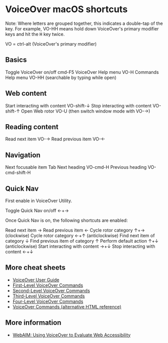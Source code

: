 # VoiceOver macOS shortcuts

Note: Where letters are grouped together, this indicates a double-tap of the key. For example, VO-HH means hold down VoiceOver's primary modifier keys and hit the <kbd>H</kbd> key twice.

VO = ctrl-alt (VoiceOver's primary modifier)


## Basics

Toggle VoiceOver on/off   cmd-F5
VoiceOver Help menu				VO-H
Commands Help menu 				VO-HH (searchable by typing while open)


## Web content

Start interacting with content	VO-shift-↓
Stop interacting with content		VO-shift-↑
Open Web rotor                  VO-U (then switch window mode with VO-→)


## Reading content

Read next item				VO-→
Read previous item		VO-←


## Navigation

Next focusable item		Tab
Next heading					VO-cmd-H
Previous heading			VO-cmd-shift-H


## Quick Nav

First enable in VoiceOver Utility.

Toggle Quick Nav on/off       ←+→

Once Quick Nav is on, the following shortcuts are enabled:

Read next item                  →
Read previous item              ←
Cycle rotor category            ↑+→ (clockwise)
Cycle rotor category            ←+↑ (anticlockwise)
Find next item of category      ↓
Find previous item of category  ↑
Perform default action          ↑+↓ (anticlockwise)
Start interacting with content	→+↓
Stop interacting with content		←+↓


## More cheat sheets
- [VoiceOver User Guide](https://help.apple.com/voiceover/mac/10.15/)
- [First-Level VoiceOver Commands](https://help.apple.com/voiceover/vo/en/VOKeysColor_1.html)
- [Second-Level VoiceOver Commands](https://help.apple.com/voiceover/vo/en/VOKeysColor_2.html)
- [Third-Level VoiceOver Commands](https://help.apple.com/voiceover/vo/en/VOKeysColor_3.html)
- [Four-Level VoiceOver Commands](https://help.apple.com/voiceover/vo/en/VOKeysColor_4.html)
- [VoiceOver Commands (alternative HTML reference)](https://lab.dotjay.com/notes/voiceover-commands/)


## More information
- [WebAIM: Using VoiceOver to Evaluate Web Accessibility](https://webaim.org/articles/voiceover/)
